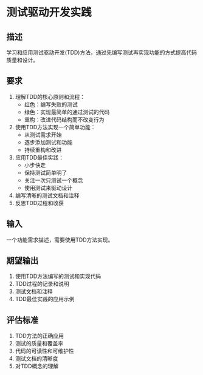 # 测试驱动开发实践

## 描述
学习和应用测试驱动开发(TDD)方法，通过先编写测试再实现功能的方式提高代码质量和设计。

## 要求
1. 理解TDD的核心原则和流程：
   - 红色：编写失败的测试
   - 绿色：实现最简单的通过测试的代码
   - 重构：改进代码结构而不改变行为
2. 使用TDD方法实现一个简单功能：
   - 从测试需求开始
   - 逐步添加测试和功能
   - 持续重构和改进
3. 应用TDD最佳实践：
   - 小步快走
   - 保持测试简单明了
   - 关注一次只测试一个概念
   - 使用测试来驱动设计
4. 编写清晰的测试文档和注释
5. 反思TDD过程和收获

## 输入
一个功能需求描述，需要使用TDD方法实现。

## 期望输出
1. 使用TDD方法编写的测试和实现代码
2. TDD过程的记录和说明
3. 测试文档和注释
4. TDD最佳实践的应用示例

## 评估标准
1. TDD方法的正确应用
2. 测试的质量和覆盖率
3. 代码的可读性和可维护性
4. 测试文档的清晰度
5. 对TDD概念的理解